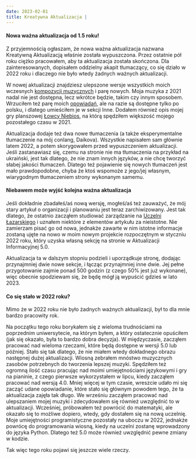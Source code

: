 ```yaml
---
date: 2023-02-01
title: Kreatywna Aktualizacja |
---
```


#### Nowa ważna aktualizacja od 1.5 roku!

Z przyjemnością ogłaszam, że nowa ważna aktualizacja nazwana Kreatywną Aktualizacją właśnie została wypuszczona. Przez ostatnie pół roku ciężko pracowałem, aby ta aktualizacja została skończona. Dla zainteresowanych, dopisałem oddzielny akapit tłumaczący, co się działo w 2022 roku i dlaczego nie było wtedy żadnych ważnych aktualizacji.

W nowej aktualizacji znajdziesz ulepszone wersje wszystkich moich wczesnych [kompozycji muzycznych](music) i parę nowych. Moja muzyka z 2021 nadal nie jest dostępna, lecz wkrótce będzie, takim czy innym sposobem. Wrzuciłem też parę moich [opowiadań](other/stories), ale na razie są dostępne tylko po polsku, i dlatego umieściłem je w sekcji Inne. Dodałem również opis mojej gry planszowej [Łowcy Niebios](other/łowcy-niebios), na którą spędziłem większość mojego pozostałego czasu w 2021.

Aktualizacja dodaje też dwa nowe tłumaczenia (a także eksperymentalne tłumaczenie na mój conlang, Daikova). Wszystkie napisałem sam głównie latem 2022, a potem skorygowałem przed wypuszczeniem aktualizacji. Jeśli zastanawiasz się, czemu na stronie nie ma tłumaczenia na przykład na ukraiński, jest tak dlatego, że nie znam innych języków, a nie chcę tworzyć słabej jakości tłumaczeń. Dlatego też pojawienie się nowych tłumaczeń jest mało prawdopodobne, chyba że ktoś wspomoże z jego/jej własnym, wiarygodnym tłumaczeniem strony wykonanym samemu.

#### Niebawem może wyjść kolejna ważna aktualizacja

Jeśli dokładnie zbadałeś/aś nową wersję, mogłeś/aś też zauważyć, że mój stary artykuł o organizacji i planowaniu jest teraz zarchiwizowany. Jest tak dlatego, że ostatnio zacząłem studiować zarządzanie na [Uczelni Łazarskiego](https://pl.wikipedia.org/wiki/Uczelnia_%C5%81azarskiego_w_Warszawie) i uznałem niektóre z elementów artykułu za nieistotne. Nie zamierzam pisać go od nowa, jednakże zawarte w nim istotne informacje zostaną ujęte na nowo w moim nowym projekcie rozpoczętnym w styczniu 2022 roku, który uzyska własną sekcję na stronie w Aktualizacji Informacyjnej 5.0.

Aktualizacja ta w dalszym stopniu podzieli i uporządkuje stronę, dodając przynajmniej dwie nowe sekcje, i łącząc przynajmniej inne dwie. Jej pełne przygotowanie zajmie ponad 500 godzin (z czego 50% jest już wykonane), więc obecnie spodziewam się, że będę mógł ją wypuścić gdzieś w lato 2023.

#### Co się stało w 2022 roku?

Mimo że w 2022 roku nie było żadnych ważnych aktualizacji, był to dla mnie bardzo pracowity rok.

Na początku tego roku borykałem się z wieloma trudnościami na poprzednim uniwersytecie, na którym byłem, a który ostatecznie opuściłem (jak się okazało, była to bardzo dobra decyzja). W międzyczasie, zacząłem pracować nad wieloma rzeczami, które będą dostępne w wersji 5.0 lub później. Stało się tak dlatego, że nie miałem wtedy dokładnego obrazu następnej dużej aktualizacji. Wiosną zebrałem mnóstwo muzycznych zasobów potrzebnych do tworzenia lepszej muzyki. Spędziłem też ogromną ilość czasu pracując nad moimi umiejętnościami językowymi i gry na pianinie, z czego pierwsze wykorzystałem w lipcu, kiedy zacząłem pracować nad wersją 4.0. Mniej więcej w tym czasie, wreszcie udało mi się zacząć udane opowiadanie, które stało się głównym powodem tego, że ta aktualizacja zajęła tak długo. We wrześniu zacząłem pracować nad ulepszaniem mojej muzyki i zdecydowałem się również uwzględnić to w aktualizacji. Wcześniej, próbowałem też powrócić do matematyki, ale okazało się to możliwe dopiero, wtedy, gdy dostałem się na nową uczelnię. Moje umiejętności programistyczne pozostały na uboczu w 2022, jednakże powrócę do programowania wiosną, kiedy na uczelni zostanę wprowadzony do języka Python. Dlatego też 5.0 może również uwzględnić pewne zmiany w kodzie.

Tak więc tego roku pojawi się jeszcze wiele rzeczy.